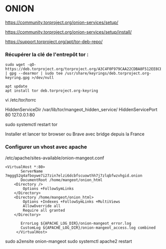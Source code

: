 # ONION

https://community.torproject.org/onion-services/setup/

https://community.torproject.org/onion-services/setup/install/

https://support.torproject.org/apt/tor-deb-repo/

### Récupérer la clé de l'entrepôt tor :
```
sudo wget -qO- https://deb.torproject.org/torproject.org/A3C4F0F979CAA22CDBA8F512EE8CBC9E886DDD89.asc | gpg --dearmor | sudo tee /usr/share/keyrings/deb.torproject.org-keyring.gpg >/dev/null

apt update
apt install tor deb.torproject.org-keyring

```
vi /etc/tor/torrc

HiddenServiceDir /var/lib/tor/mangeot_hidden_service/
HiddenServicePort 80 127.0.0.1:80

sudo systemctl restart tor

Installer et lancer tor browser ou Brave avec bridge depuis la France

### Configurer un vhost avec apache
/etc/apache/sites-available/onion-mangeot.conf
```
<VirtualHost *:80>
       ServerName 7mggg52q4afboywe7i27zin7elzi6dcbfscuowthh7j7zlqbfwzvhgid.onion
       DocumentRoot /home/mangeot/onion_html
	<Directory />
		Options +FollowSymLinks
	</Directory>
	<Directory /home/mangeot/onion_html>
		Options +Indexes +FollowSymLinks +MultiViews
		AllowOverride all
		Require all granted
	</Directory>

       ErrorLog ${APACHE_LOG_DIR}/onion-mangeot_error.log
       CustomLog ${APACHE_LOG_DIR}/onion-mangeot_access.log combined
     </VirtualHost>
```

sudo a2ensite onion-mangeot
sudo systemctl apache2 restart